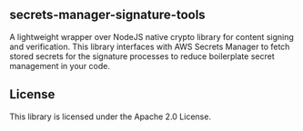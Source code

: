 ## secrets-manager-signature-tools

A lightweight wrapper over NodeJS native crypto library for content signing and verification. This library interfaces with AWS Secrets Manager to fetch stored secrets for the signature processes to reduce boilerplate secret management in your code.

## License

This library is licensed under the Apache 2.0 License. 

